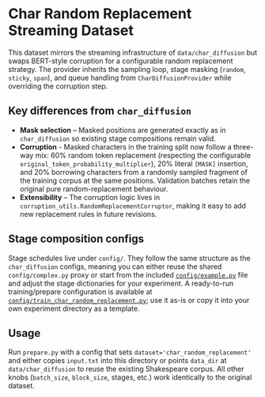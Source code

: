 # Char Random Replacement Streaming Dataset

This dataset mirrors the streaming infrastructure of `data/char_diffusion` but
swaps BERT-style corruption for a configurable random replacement strategy. The
provider inherits the sampling loop, stage masking (`random`, `sticky`,
`span`), and queue handling from `CharDiffusionProvider` while overriding the
corruption step.

## Key differences from `char_diffusion`

- **Mask selection** – Masked positions are generated exactly as in
  `char_diffusion` so existing stage compositions remain valid.
- **Corruption** - Masked characters in the training split now follow a
  three-way mix: 60% random token replacement (respecting the configurable
  `original_token_probability_multiplier`), 20% literal `[MASK]` insertion, and
  20% borrowing characters from a randomly sampled fragment of the training
  corpus at the same positions. Validation batches retain the original pure
  random-replacement behaviour.
- **Extensibility** – The corruption logic lives in
  `corruption_utils.RandomReplacementCorruptor`, making it easy to add new
  replacement rules in future revisions.

## Stage composition configs

Stage schedules live under `config/`. They follow the same structure as the
`char_diffusion` configs, meaning you can either reuse the shared
`config/complex.py` proxy or start from the included
[`config/example.py`](config/example.py) file and adjust the stage dictionaries
for your experiment. A ready-to-run training/prepare configuration is available
at [`config/train_char_random_replacement.py`](../../config/train_char_random_replacement.py);
use it as-is or copy it into your own experiment directory as a template.

## Usage

Run `prepare.py` with a config that sets `dataset='char_random_replacement'`
and either copies `input.txt` into this directory or points `data_dir` at
`data/char_diffusion` to reuse the existing Shakespeare corpus. All other knobs
(`batch_size`, `block_size`, stages, etc.) work identically to the original
dataset.

